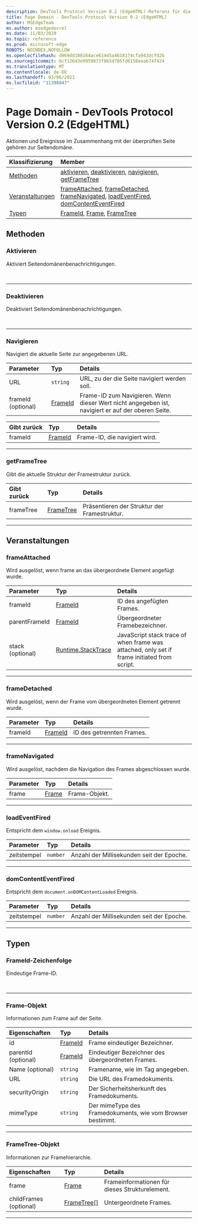 ```yaml
---
description: DevTools Protocol Version 0.2 (EdgeHTML)-Referenz für die Seitendomäne. Aktionen und Ereignisse im Zusammenhang mit der überprüften Seite gehören zur Seitendomäne.
title: Page Domain - DevTools Protocol Version 0.2 (EdgeHTML)
author: MSEdgeTeam
ms.author: msedgedevrel
ms.date: 11/03/2020
ms.topic: reference
ms.prod: microsoft-edge
ROBOTS: NOINDEX,NOFOLLOW
ms.openlocfilehash: d969dd100164ace61445a4618174cfa943dcfd2b
ms.sourcegitcommit: 6cf12643e9959873f8b5d785fd6158eeab74f424
ms.translationtype: MT
ms.contentlocale: de-DE
ms.lasthandoff: 03/06/2021
ms.locfileid: "11398847"
---
```

# <a name="page-domain---devtools-protocol-version-02-edgehtml"></a>Page Domain - DevTools Protocol Version 0.2 (EdgeHTML)  

Aktionen und Ereignisse im Zusammenhang mit der überprüften Seite gehören zur Seitendomäne.  

| Klassifizierung | Member |  
|:--- |:--- |  
| [Methoden](#methods) | [aktivieren](#enable), [deaktivieren](#disable), [navigieren](#navigate), [getFrameTree](#getframetree) |  
| [Veranstaltungen](#events) | [frameAttached](#frameattached), [frameDetached](#framedetached), [frameNavigated](#framenavigated), [loadEventFired](#loadeventfired), [domContentEventFired](#domcontenteventfired) |  
| [Typen](#types) | [FrameId](#frameid), [Frame](#frame), [FrameTree](#frametree) |  

## <a name="methods"></a>Methoden  

### <a name="enable"></a>Aktivieren  

Aktiviert Seitendomänenbenachrichtigungen.  

&nbsp;  

---  

### <a name="disable"></a>Deaktivieren   

Deaktiviert Seitendomänenbenachrichtigungen.  

&nbsp;  

---  

### <a name="navigate"></a>Navigieren  

Navigiert die aktuelle Seite zur angegebenen URL.  

| Parameter | Typ | Details |  
|:--- |:--- |:--- |  
| URL | `string` | URL, zu der die Seite navigiert werden soll. |  
| frameId \(optional\) | [FrameId](#frameid) | Frame-ID zum Navigieren.  Wenn dieser Wert nicht angegeben ist, navigiert er auf der oberen Seite. |  

| Gibt zurück | Typ | Details |  
|:--- |:--- |:--- |  
| frameId | [FrameId](#frameid) | Frame-ID, die navigiert wird. |  

---  

### <a name="getframetree"></a>getFrameTree  

Gibt die aktuelle Struktur der Framestruktur zurück.  

| Gibt zurück | Typ | Details |  
|:--- |:--- |:--- |  
| frameTree | [FrameTree](#frametree) | Präsentieren der Struktur der Framestruktur. |  

---  

## <a name="events"></a>Veranstaltungen  

### <a name="frameattached"></a>frameAttached  

Wird ausgelöst, wenn frame an das übergeordnete Element angefügt wurde.  

| Parameter | Typ | Details |  
|:--- |:--- |:--- |  
| frameId | [FrameId](#frameid) | ID des angefügten Frames. |  
| parentFrameId | [FrameId](#frameid) | Übergeordneter Framebezeichner. |  
| stack \(optional\) | [Runtime.StackTrace](./runtime.md#stacktrace) | JavaScript stack trace of when frame was attached, only set if frame initiated from script. |  

---  

### <a name="framedetached"></a>frameDetached  

Wird ausgelöst, wenn der Frame vom übergeordneten Element getrennt wurde.  

| Parameter | Typ | Details |  
|:--- |:--- |:--- |  
| frameId | [FrameId](#frameid) | ID des getrennten Frames. |  

---  

### <a name="framenavigated"></a>frameNavigated  

Wird ausgelöst, nachdem die Navigation des Frames abgeschlossen wurde.  

| Parameter | Typ | Details |  
|:--- |:--- |:--- |  
| frame | [Frame](#frame) | Frame-Objekt. |  

---  

### <a name="loadeventfired"></a>loadEventFired  

Entspricht dem `window.onload` Ereignis.  

| Parameter | Typ | Details |  
|:--- |:--- |:--- |  
| zeitstempel | `number` | Anzahl der Millisekunden seit der Epoche. |  

---  

### <a name="domcontenteventfired"></a>domContentEventFired  

Entspricht dem `document.onDOMContentLoaded` Ereignis.  

| Parameter | Typ | Details |  
|:--- |:--- |:--- |  
| zeitstempel | `number` | Anzahl der Millisekunden seit der Epoche. |  

---  

## <a name="types"></a>Typen  

### <a name="frameid-string"></a>FrameId-Zeichenfolge  

<a name="frameid"></a>  

Eindeutige Frame-ID.  

&nbsp;  

---  

### <a name="frame-object"></a>Frame-Objekt  

<a name="frame"></a>  

Informationen zum Frame auf der Seite.  

| Eigenschaften | Typ | Details |  
|:--- |:--- |:--- |  
| id | [FrameId](#frameid) | Frame eindeutiger Bezeichner. |  
| parentId \(optional\) | [FrameId](#frameid) | Eindeutiger Bezeichner des übergeordneten Frames. |  
| Name \(optional\) | `string` | Framename, wie im Tag angegeben. |  
| URL | `string` | Die URL des Framedokuments. |  
| securityOrigin | `string` | Der Sicherheitsherkunft des Framedokuments. |  
| mimeType | `string` | Der mimeType des Framedokuments, wie vom Browser bestimmt. |  

---  

### <a name="frametree-object"></a>FrameTree-Objekt  

<a name="frametree"></a>  

Informationen zur Framehierarchie.  

| Eigenschaften | Typ | Details |  
|:--- |:--- |:--- |  
| frame | [Frame](#frame) | Frameinformationen für dieses Strukturelement. |  
| childFrames \(optional\) | [FrameTree[]](#frametree) | Untergeordnete Frames. |  

---  
